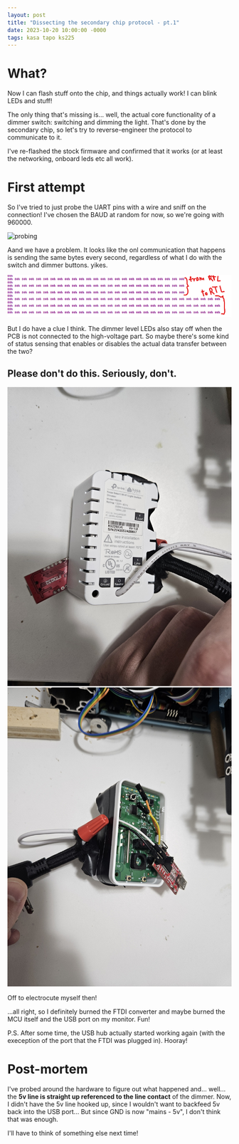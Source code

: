 ```yaml
---
layout: post
title: "Dissecting the secondary chip protocol - pt.1"
date: 2023-10-20 10:00:00 -0000
tags: kasa tapo ks225
---
```


# What?

Now I can flash stuff onto the chip, and things actually work! I can blink LEDs and stuff! 

The only thing that's missing is... well, the actual core functionality of a dimmer switch: switching and dimming the light. That's done by the secondary chip, so let's try to reverse-engineer the protocol to communicate to it.

I've re-flashed the stock firmware and confirmed that it works (or at least the networking, onboard leds etc all work).

# First attempt

So I've tried to just probe the UART pins with a wire and sniff on the connection! I've chosen the BAUD at random for now, so we're going with 960000.

![probing](/assets/images/2023-10-20-dissecting-secondary-chip-protocol/probing.jpg)


Aand we have a problem. It looks like the onl communication that happens is sending the same bytes every second, regardless of what I do with the switch and dimmer buttons. yikes.

![protocol sniff](/assets/images/2023-10-20-dissecting-secondary-chip-protocol/protocol-sniff.png)

But I do have a clue I think. The dimmer level LEDs also stay off when the PCB is not connected to the high-voltage part. So maybe there's some kind of status sensing that enables or disables the actual data transfer between the two?

## Please don't do this. Seriously, don't.
![janky mains setup 1](/assets/images/2023-10-20-dissecting-secondary-chip-protocol/jank-1.jpg)
![janky mains setup 2](/assets/images/2023-10-20-dissecting-secondary-chip-protocol/jank-2.jpg)

Off to electrocute myself then!

...all right, so I definitely burned the FTDI converter and maybe burned the MCU itself and the USB port on my monitor. Fun! 

P.S. After some time, the USB hub actually started working again (with the exeception of the port that the FTDI was plugged in). Hooray!

# Post-mortem

I've probed around the hardware to figure out what happened and... well... the **5v line is straight up referenced to the line contact** of the dimmer. Now, I didn't have the 5v line hooked up, since I wouldn't want to backfeed 5v back into the USB port... But since GND is now "mains - 5v", I don't think that was enough.

I'll have to think of something else next time!